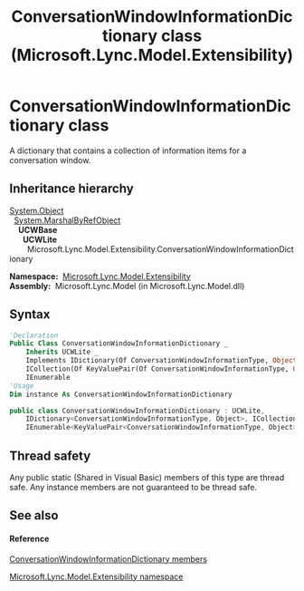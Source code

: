 ﻿---
title: ConversationWindowInformationDictionary class (Microsoft.Lync.Model.Extensibility)
TOCTitle: ConversationWindowInformationDictionary class
ms:assetid: T:Microsoft.Lync.Model.Extensibility.ConversationWindowInformationDictionary_DI_3_UC_OCS14MrefLyncWPF
ms:mtpsurl: https://msdn.microsoft.com/en-us/library/microsoft.lync.model.extensibility.conversationwindowinformationdictionary_di_3_uc_ocs14mreflyncwpf(v=office.15)
ms:contentKeyID: 48594868
ms.date: 07/28/2014
mtps_version: v=office.15
f1_keywords:
- Microsoft.Lync.Model.Extensibility.ConversationWindowInformationDictionary
dev_langs:
- CSharp
- JScript
- VB
- other
---

# ConversationWindowInformationDictionary class

A dictionary that contains a collection of information items for a conversation window.

## Inheritance hierarchy

[System.Object](http://msdn2.microsoft.com/en-us/library/e5kfa45b)  
  [System.MarshalByRefObject](http://msdn2.microsoft.com/en-us/library/w4302s1f)  
    **UCWBase**  
      **UCWLite**  
        Microsoft.Lync.Model.Extensibility.ConversationWindowInformationDictionary  

**Namespace:**  [Microsoft.Lync.Model.Extensibility](microsoft-lync-model-extensibility-namespace_2.md)  
**Assembly:**  Microsoft.Lync.Model (in Microsoft.Lync.Model.dll)

## Syntax

``` vb
'Declaration
Public Class ConversationWindowInformationDictionary _
    Inherits UCWLite _
    Implements IDictionary(Of ConversationWindowInformationType, Object),  _
    ICollection(Of KeyValuePair(Of ConversationWindowInformationType, Object)), IEnumerable(Of KeyValuePair(Of ConversationWindowInformationType, Object)),  _
    IEnumerable
'Usage
Dim instance As ConversationWindowInformationDictionary
```

``` csharp
public class ConversationWindowInformationDictionary : UCWLite, 
    IDictionary<ConversationWindowInformationType, Object>, ICollection<KeyValuePair<ConversationWindowInformationType, Object>>, 
    IEnumerable<KeyValuePair<ConversationWindowInformationType, Object>>, IEnumerable
```

## Thread safety

Any public static (Shared in Visual Basic) members of this type are thread safe. Any instance members are not guaranteed to be thread safe.

## See also

#### Reference

[ConversationWindowInformationDictionary members](conversationwindowinformationdictionary-members-microsoft-lync-model-extensibility_2.md)

[Microsoft.Lync.Model.Extensibility namespace](microsoft-lync-model-extensibility-namespace_2.md)

